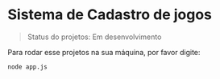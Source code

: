 # Sistema de Cadastro de jogos

> Status do projetos: Em desenvolvimento

Para rodar esse projetos na sua máquina, por favor digite:

```
node app.js
```
